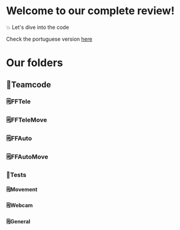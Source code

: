 # Welcome to our complete review!

💥 Let's dive into the code 

Check the portuguese version [here](*)

# Our folders

## 📁Teamcode

### 🗒️FFTele

### 🗒️FFTeleMove

### 🗒️FFAuto

### 🗒️FFAutoMove

### 📁Tests

#### 🗒️Movement

#### 🗒️Webcam

#### 🗒️General
